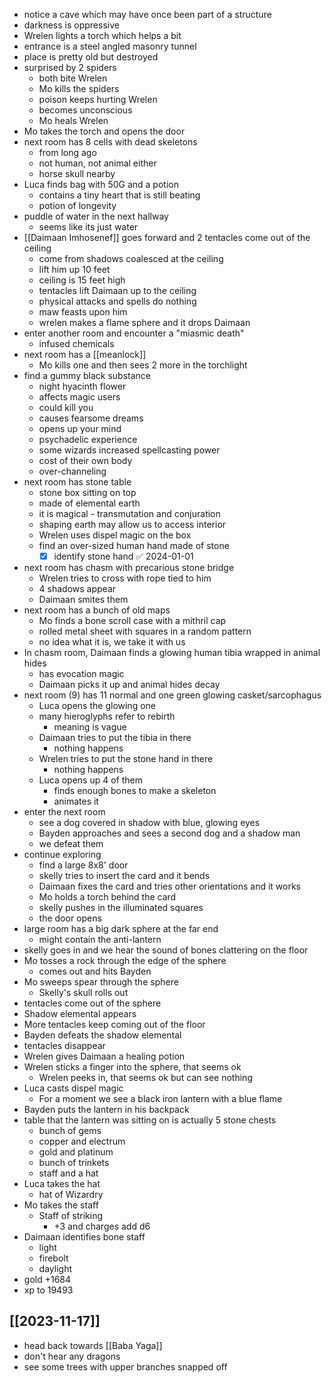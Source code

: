 - notice a cave which may have once been part of a structure
- darkness is oppressive
- Wrelen lights a torch which helps a bit
- entrance is a steel angled masonry tunnel
- place is pretty old but destroyed
- surprised by 2 spiders
	- both bite Wrelen
	- Mo kills the spiders
	- poison keeps hurting Wrelen
	- becomes unconscious
	- Mo heals Wrelen
- Mo takes the torch and opens the door
- next room has 8 cells with dead skeletons
	- from long ago
	- not human, not animal either
	- horse skull nearby
- Luca finds bag with 50G and a potion
	- contains a tiny heart that is still beating
	- potion of longevity
- puddle of water in the next hallway
	- seems like its just water
- [[Daimaan Imhosenef]] goes forward and 2 tentacles come out of the ceiling
	- come from shadows coalesced at the ceiling
	- lift him up 10 feet
	- ceiling is 15 feet high
	- tentacles lift Daimaan up to the ceiling
	- physical attacks and spells do nothing
	- maw feasts upon him
	- wrelen makes a flame sphere and it drops Daimaan
- enter another room and encounter a "miasmic death"
	- infused chemicals
- next room has a [[meanlock]]
	- Mo kills one and then sees 2 more in the torchlight
- find a gummy black substance
	- night hyacinth flower
	- affects magic users
	- could kill you
	- causes fearsome dreams
	- opens up your mind
	- psychadelic experience
	- some wizards increased spellcasting power
	- cost of their own body
	- over-channeling
- next room has stone table
	- stone box sitting on top
	- made of elemental earth
	- it is magical - transmutation and conjuration
	- shaping earth may allow us to access interior
	- Wrelen uses dispel magic on the box
	- find an over-sized human hand made of stone
		- [x] identify stone hand ✅ 2024-01-01
- next room has chasm with precarious stone bridge
	- Wrelen tries to cross with rope tied to him
	- 4 shadows appear
	- Daimaan smites them
- next room has a bunch of old maps
	- Mo finds a bone scroll case with a mithril cap
	- rolled metal sheet with squares in a random pattern
	- no idea what it is, we take it with us
- In chasm room, Daimaan finds a glowing human tibia wrapped in animal hides
	- has evocation magic
	- Daimaan picks it up and animal hides decay
- next room (9) has 11 normal and one green glowing casket/sarcophagus
	- Luca opens the glowing one
	- many hieroglyphs refer to rebirth
		- meaning is vague
	- Daimaan tries to put the tibia in there
		- nothing happens
	- Wrelen tries to put the stone hand in there
		- nothing happens
	- Luca opens up 4 of them
		- finds enough bones to make a skeleton
		- animates it
- enter the next room
	- see a dog covered in shadow with blue, glowing eyes
	- Bayden approaches and sees a second dog and a shadow man
	- we defeat them
- continue exploring
	- find a large 8x8' door
	- skelly tries to insert the card and it bends
	- Daimaan fixes the card and tries other orientations and it works
	- Mo holds a torch behind the card
	- skelly pushes in the illuminated squares
	- the door opens
- large room has a big dark sphere at the far end
	- might contain the anti-lantern
- skelly goes in and we hear the sound of bones clattering on the floor
- Mo tosses a rock through the edge of the sphere
	- comes out and hits Bayden
- Mo sweeps spear through the sphere
	- Skelly's skull rolls out
- tentacles come out of the sphere
- Shadow elemental appears
- More tentacles keep coming out of the floor
- Bayden defeats the shadow elemental
- tentacles disappear
- Wrelen gives Daimaan a healing potion
- Wrelen sticks a finger into the sphere, that seems ok
	- Wrelen peeks in, that seems ok but can see nothing
- Luca casts dispel magic
	- For a moment we see a black iron lantern with a blue flame
- Bayden puts the lantern in his backpack
- table that the lantern was sitting on is actually 5 stone chests
	- bunch of gems
	- copper and electrum
	- gold and platinum
	- bunch of trinkets
	- staff and a hat
- Luca takes the hat
	- hat of Wizardry
- Mo takes the staff
	- Staff of striking
		- +3 and charges add d6
- Daimaan identifies bone staff
	- light
	- firebolt
	- daylight
- gold +1684
- xp to 19493

## [[2023-11-17]]
- head back towards [[Baba Yaga]]
- don't hear any dragons
- see some trees with upper branches snapped off